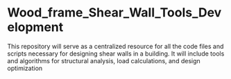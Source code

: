 # Wood_frame_Shear_Wall_Tools_Development
This repository will serve as a centralized resource for all the code files and scripts necessary for designing shear walls in a building. It will include tools and algorithms for structural analysis, load calculations, and design optimization
